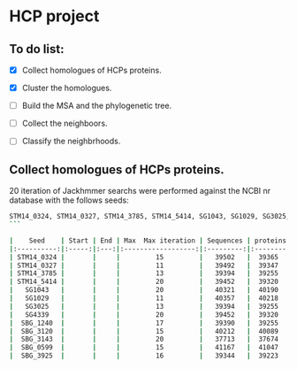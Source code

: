 HCP project
==============

## To do list:  
- [x] Collect homologues of HCPs proteins.  
- [x] Cluster the homologues.  
- [ ] Build the MSA and the phylogenetic tree.  
- [ ] Collect the neighboors.  
- [ ] Classify the neighbrhoods.  


##  Collect homologues of HCPs proteins.
20 iteration of  Jackhmmer searchs were performed against the NCBI nr database  with the follows seeds:  
````Bash
STM14_0324, STM14_0327, STM14_3785, STM14_5414, SG1043, SG1029, SG3025, SG4339, SBG_1240, SBG_3120, SBG_3143, SBG_0599, SBG_3925.  
```

|    Seed    | Start | End | Max  Max iteration | Sequences | proteins |
|:----------:|:-----:|:---:|:------------------:|:---------:|:--------:|
| STM14_0324 |       |     |         15         |   39502   |  39365   |
| STM14_0327 |       |     |         11         |   39492   |  39347   |
| STM14_3785 |       |     |         13         |   39394   |  39255   |
| STM14_5414 |       |     |         20         |   39452   |  39320   |
|   SG1043   |       |     |         20         |   40321   |  40190   |
|   SG1029   |       |     |         11         |   40357   |  40218   |
|   SG3025   |       |     |         13         |   39394   |  39255   |
|   SG4339   |       |     |         20         |   39452   |  39320   |
|  SBG_1240  |       |     |         17         |   39390   |  39255   |
|  SBG_3120  |       |     |         15         |   40212   |  40089   |
|  SBG_3143  |       |     |         20         |   37713   |  37674   |
|  SBG_0599  |       |     |         15         |   41167   |  41047   |
|  SBG_3925  |       |     |         16         |   39344   |  39223   |


